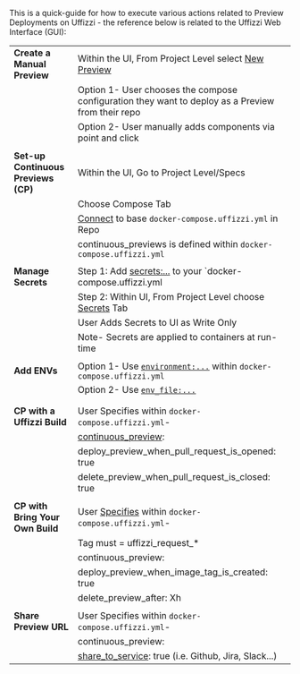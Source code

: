 This is a quick-guide for how to execute various actions related to Preview Deployments on Uffizzi - the reference below is related to the Uffizzi Web Interface (GUI):

|                              |                                                                                   |
|------------------------------|-----------------------------------------------------------------------------------|
| **Create a Manual Preview**      | Within the UI, From Project Level select [New Preview](/set-up-previews/#initiating-a-manual-preview)                                                    |
|                              | Option 1- User chooses the compose configuration they want to deploy as a Preview from their repo |
|                              | Option 2- User manually adds components via point and click                       |
|                              |                                                                                   |
| **Set-up Continuous Previews (CP)**                    | Within the UI, Go to Project Level/Specs                                                          |
|                              | Choose Compose Tab                                                                    |
|                              | [Connect](https://docs.uffizzi.com/set-up-previews/#connecting-your-compose) to base `docker-compose.uffizzi.yml` in Repo                              |
|                              | continuous_previews is defined within `docker-compose.uffizzi.yml`                                 |
|                              |                                                                                   |
| **Manage Secrets**               | Step 1: Add [secrets:...](https://docs.uffizzi.com/references/compose-spec/#secrets_1) to your `docker-compose.uffizzi.yml                                                          |
|                              | Step 2: Within UI, From Project Level choose [Secrets](guides/secrets.md) Tab                                                                      |
|                              | User Adds Secrets to UI as Write Only                                             |
|                              | Note- Secrets are applied to containers at run-time                               |
|                              |                                                                                   |
| **Add ENVs** | Option 1- Use [`environment:...`](https://docs.uffizzi.com/references/compose-spec/#environment) within `docker-compose.uffizzi.yml`                            |
|                              | Option 2- Use [`env_file:...`](https://docs.uffizzi.com/references/compose-spec/#env_file)                                                        |
                                     |
|                              |                                                                                   |
| **CP with a Uffizzi Build**      | User Specifies within `docker-compose.uffizzi.yml`-                               |
|                              | [continuous_preview](https://docs.uffizzi.com/references/compose-spec/#continuous_previews):                                                               |
|                              |   deploy_preview_when_pull_request_is_opened: true                                |
|                              |   delete_preview_when_pull_request_is_closed: true                                |
|                              |                                                                                   |
| **CP with Bring Your Own Build** | User [Specifies](engineeringblog/ci-cd-registry.md) within `docker-compose.uffizzi.yml`-                               |
|                              | Tag must = uffizzi_request_*                                                    |
|                              | continuous_preview:                                                               |
|                              |   deploy_preview_when_image_tag_is_created: true                                  |
|                              |   delete_preview_after: Xh                                                        |
|                              |                                                                                   |
| **Share Preview URL**            | User Specifies within `docker-compose.uffizzi.yml`-                               |
|                              | continuous_preview:        |
|                              |  [share_to_service](https://docs.uffizzi.com/references/compose-spec/#share_to_github): true (i.e. Github, Jira, Slack...) |




